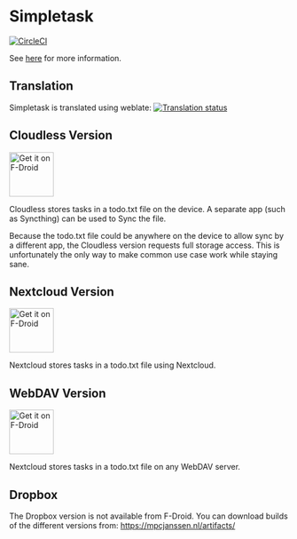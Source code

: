 Simpletask
==========

[![CircleCI](https://circleci.com/gh/mpcjanssen/simpletask-android.svg?style=svg)](https://circleci.com/gh/mpcjanssen/simpletask-android)

See [here](./app/src/main/assets/index.en.md) for more information.

## Translation

Simpletask is translated using weblate: <a href="https://hosted.weblate.org/engage/simpletask/?utm_source=widget">
                                        <img src="https://hosted.weblate.org/widgets/simpletask/-/svg-badge.svg" alt="Translation status" />
                                        </a>

## Cloudless Version

<a href="https://f-droid.org/repository/browse/?fdid=nl.mpcjanssen.simpletask" target="_blank">
<img src="https://f-droid.org/badge/get-it-on.png" alt="Get it on F-Droid" height="80"/></a>


Cloudless stores tasks in a todo.txt file on the device. A separate app (such as Syncthing) can be used to Sync the file.


Because the todo.txt file could be anywhere on the device to allow sync by a different app, the Cloudless version
requests full storage access. This is unfortunately the only way to make common use case work while staying sane.

## Nextcloud Version

<a href="https://f-droid.org/repository/browse/?fdid=nl.mpcjanssen.simpletask.nextcloud" target="_blank">
<img src="https://f-droid.org/badge/get-it-on.png" alt="Get it on F-Droid" height="80"/></a>


Nextcloud stores tasks in a todo.txt file using Nextcloud.

## WebDAV Version

<a href="https://f-droid.org/repository/browse/?fdid=nl.mpcjanssen.simpletask.webdav" target="_blank">
<img src="https://f-droid.org/badge/get-it-on.png" alt="Get it on F-Droid" height="80"/></a>


Nextcloud stores tasks in a todo.txt file on any WebDAV server.

## Dropbox

The Dropbox version is not available from F-Droid. You can download builds of the different versions from: https://mpcjanssen.nl/artifacts/
